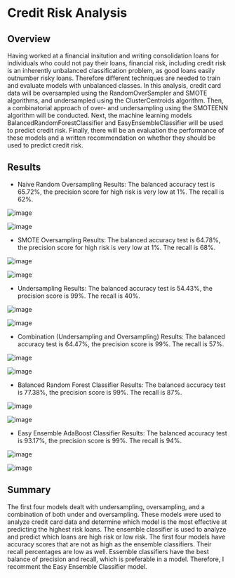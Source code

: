 # Credit Risk Analysis

## Overview

Having worked at a financial insitution and writing consolidation loans for individuals who could not pay their loans, financial risk, including credit risk is an inherently unbalanced classification problem, as good loans easily outnumber risky loans. Therefore different techniques are needed to train and evaluate models with unbalanced classes. In this analysis, credit card data will be oversampled using the RandomOverSampler and SMOTE algorithms, and undersampled using the ClusterCentroids algorithm. Then, a combinatorial approach of over- and undersampling using the SMOTEENN algorithm will be conducted. Next, the machine learning models BalancedRandomForestClassifier and EasyEnsembleClassifier will be used to predict credit risk. Finally, there will be an evaluation the performance of these models and a written recommendation on whether they should be used to predict credit risk.

## Results

- Naive Random Oversampling Results: The balanced accuracy test is 65.72%, the precision score for high risk is very low at 1%. The recall is 62%.

![image](https://user-images.githubusercontent.com/67409852/149710467-013938a8-259b-41b1-954f-2f0631f7a4ae.png)

![image](https://user-images.githubusercontent.com/67409852/149710622-c8e50f96-5978-413f-86e1-69b8d79d9760.png)

- SMOTE Oversampling Results: The balanced accuracy test is 64.78%, the precision score for high risk is very low at 1%. The recall is 68%.

![image](https://user-images.githubusercontent.com/67409852/149710809-fddad8d7-c1c0-47be-9395-bb35f143172f.png)

![image](https://user-images.githubusercontent.com/67409852/149710909-4bd8a29b-6ca3-4c40-8d2d-bfa18678e441.png)

- Undersampling Results: The balanced accuracy test is 54.43%, the precision score is 99%. The recall is 40%.

![image](https://user-images.githubusercontent.com/67409852/149711890-9c6619d8-7f0e-4212-952d-39a7b9f327f8.png)

![image](https://user-images.githubusercontent.com/67409852/149712016-1dc7b332-eb9a-47a5-9aca-84e0194fa1af.png)

- Combination (Undersampling and Oversampling) Results: The balanced accuracy test is 64.47%, the precision score is 99%. The recall is 57%.

![image](https://user-images.githubusercontent.com/67409852/149720027-5dd690be-ffa1-4199-aebb-8462470211b0.png)

![image](https://user-images.githubusercontent.com/67409852/149720144-77b2ee64-2e15-4189-976e-d9c5d37948a6.png)

- Balanced Random Forest Classifier Results: The balanced accuracy test is 77.38%, the precision score is 99%. The recall is 87%.

![image](https://user-images.githubusercontent.com/67409852/149712597-0afb3a70-d571-4d74-bf68-7faed67dc543.png)

![image](https://user-images.githubusercontent.com/67409852/149712689-23526481-fb74-4a99-a614-0d8c926e7704.png)

- Easy Ensemble AdaBoost Classifier Results: The balanced accuracy test is 93.17%, the precision score is 99%. The recall is 94%.

![image](https://user-images.githubusercontent.com/67409852/149712801-5326f9d1-5672-4adf-8d24-9fc37b48da11.png)

![image](https://user-images.githubusercontent.com/67409852/149712920-e1d662aa-f4d6-4dee-b0b8-ae58e892e280.png)

## Summary

The first four models dealt with undersampling, oversampling, and a combination of both under and oversampling. These models were used to analyze credit card data and determine which model is the most effective at predicting the highest risk loans. The ensemble classifier is used to analyze and predict which loans are high risk or low risk. The first four models have accuracy scores that are not as high as the ensemble classifiers. Their recall percentages are low as well. Essemble classifiers have the best balance of precision and recall, which is preferable in a model. Therefore, I recomment the Easy Ensemble Classifier model.
